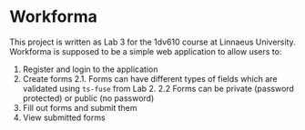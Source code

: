 # Workforma

This project is written as Lab 3 for the 1dv610 course at Linnaeus University. Workforma is supposed to be a simple web application to allow users to:

1. Register and login to the application
2. Create forms
   2.1. Forms can have different types of fields which are validated using `ts-fuse` from Lab 2.
   2.2 Forms can be private (password protected) or public (no password)
3. Fill out forms and submit them
4. View submitted forms

